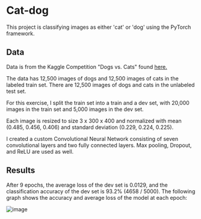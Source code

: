 # Cat-dog
This project is classifying images as either 'cat' or 'dog' using the PyTorch framework.

## Data
Data is from the Kaggle Competition "Dogs vs. Cats" found [here.](https://www.kaggle.com/c/dogs-vs-cats/overview)

The data has 12,500 images of dogs and 12,500 images of cats in the labeled train set. There are 12,500 images of dogs and cats in the unlabeled test set. 

For this exercise, I split the train set into a train and a dev set, with 20,000 images in the train set and 5,000 images in the dev set.

Each image is resized to size 3 x 300 x 400 and normalized with mean (0.485, 0.456, 0.406) and standard deviation (0.229, 0.224, 0.225).

I created a custom Convolutional Neural Network consisting of seven convolutional layers and two fully connected layers. Max pooling, Dropout, and ReLU are used as well.

## Results
After 9 epochs, the average loss of the dev set is 0.0129, and the classification accuracy of the dev set is 93.2% (4658 / 5000). The following graph shows the accuracy and average loss of the model at each epoch:

![image](https://user-images.githubusercontent.com/26016287/123530289-22265580-d6be-11eb-8fab-7a364a3fe5dd.png)

